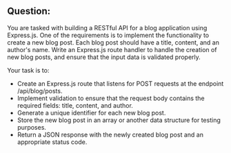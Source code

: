## Question:

You are tasked with building a RESTful API for a blog application using Express.js. One of the requirements is to implement the functionality to create a new blog post. Each blog post should have a title, content, and an author's name. Write an Express.js route handler to handle the creation of new blog posts, and ensure that the input data is validated properly.

Your task is to:

- Create an Express.js route that listens for POST requests at the endpoint /api/blog/posts.
- Implement validation to ensure that the request body contains the required fields: title, content, and author.
- Generate a unique identifier for each new blog post.
- Store the new blog post in an array or another data structure for testing purposes.
- Return a JSON response with the newly created blog post and an appropriate status code.
